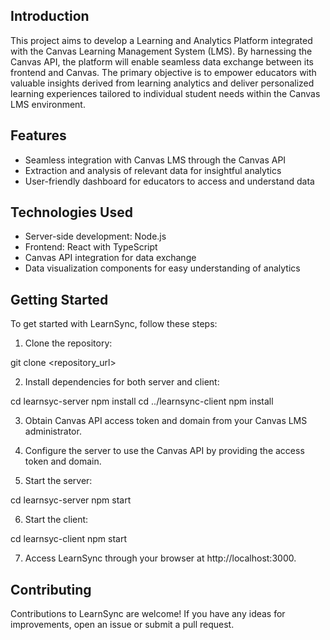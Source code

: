 ## Introduction
This project aims to develop a Learning and Analytics Platform integrated with the Canvas Learning Management System (LMS). By harnessing the Canvas API, the platform will enable seamless data exchange between its frontend and Canvas. The primary objective is to empower educators with valuable insights derived from learning analytics and deliver personalized learning experiences tailored to individual student needs within the Canvas LMS environment.


## Features

- Seamless integration with Canvas LMS through the Canvas API
- Extraction and analysis of relevant data for insightful analytics
- User-friendly dashboard for educators to access and understand data


## Technologies Used

- Server-side development: Node.js
- Frontend: React with TypeScript
- Canvas API integration for data exchange
- Data visualization components for easy understanding of analytics

## Getting Started

To get started with LearnSync, follow these steps:

1. Clone the repository:

  git clone <repository_url>



2. Install dependencies for both server and client:

  cd learnsyc-server
  npm install
  cd ../learnsync-client
  npm install



3. Obtain Canvas API access token and domain from your Canvas LMS administrator.

4. Configure the server to use the Canvas API by providing the access token and domain.

5. Start the server:
  
  cd learnsyc-server
  npm start


6. Start the client:

  cd learnsyc-client
  npm start



7. Access LearnSync through your browser at http://localhost:3000.

## Contributing

Contributions to LearnSync are welcome! If you have any ideas for improvements, open an issue or submit a pull request.
